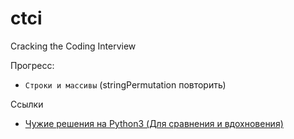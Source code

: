 # ctci
Cracking the Coding Interview


Прогресс:
- ``Строки и массивы`` (stringPermutation повторить)


Ссылки
- [Чужие решения на Python3 (Для сравнения и вдохновения)](https://github.com/careercup/CtCI-6th-Edition-Python)
